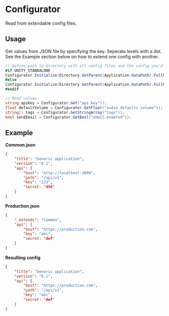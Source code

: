 # Configurator

Read from extendable config files.

## Usage

Get values from JSON file by specifying the key. Seperate levels with a dot. See the Example section below on how to extend one config with another.

```C#
// Define path to directory with all config files and the config you'd like to read
#if UNITY_STANDALONE
Configurator.Initialize(Directory.GetParent(Application.dataPath).FullName + @"\Configs", "production");
#else
Configurator.Initialize(Directory.GetParent(Application.dataPath).FullName + @"\Configs", "editor");
#endif

// Read values
string apiKey = Configurator.Get("api.key"));
float defaultVolume = Configurator.GetFloat("audio.defaults.volume"));
string[] tags = Configurator.GetStringArray("tags"));
bool sendEmail = Configurator.GetBool("email.enabled"));
```

## Example

**Common.json**

```json
{
    "title": "Generic application",
    "version": "0.1",
    "api": {
        "host": "http://localhost:3000",
        "path": "/api/v1",
        "key": "123",
        "secret: "456"
    }
}
```

**Production.json**

```json
{
    "_extends": "Common",
    "api": {
        "host": "https://production.com",
        "key": "abc",
        "secret: "def"
    }
}
```

**Resulting config**

```json
{
    "title": "Generic application",
    "version": "0.1",
    "api": {
        "host": "https://production.com",
        "path": "/api/v1",
        "key": "abc",
        "secret: "def"
    }
}
```

